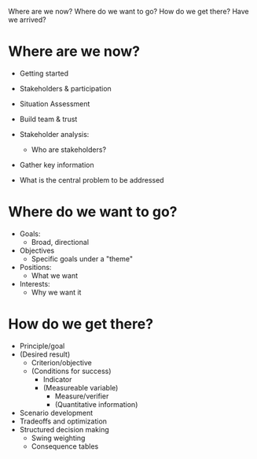 Where are we now? Where do we want to go? How do we get there? Have we arrived?



# Where are we now?
- Getting started
- Stakeholders & participation
- Situation Assessment 


- Build team & trust
- Stakeholder analysis:
	- Who are stakeholders?
- Gather key information
- What is the central problem to be addressed

# Where do we want to go?
- Goals:
	- Broad, directional
- Objectives
	- Specific goals under a "theme"
- Positions:
	- What we want
- Interests:
	- Why we want it

# How do we get there?
- Principle/goal
- (Desired result)
	- Criterion/objective
	- (Conditions for success)
		- Indicator
		- (Measureable variable)
			- Measure/verifier
			- (Quantitative information)
- Scenario development
- Tradeoffs and optimization
- Structured decision making
	- Swing weighting
	- Consequence tables